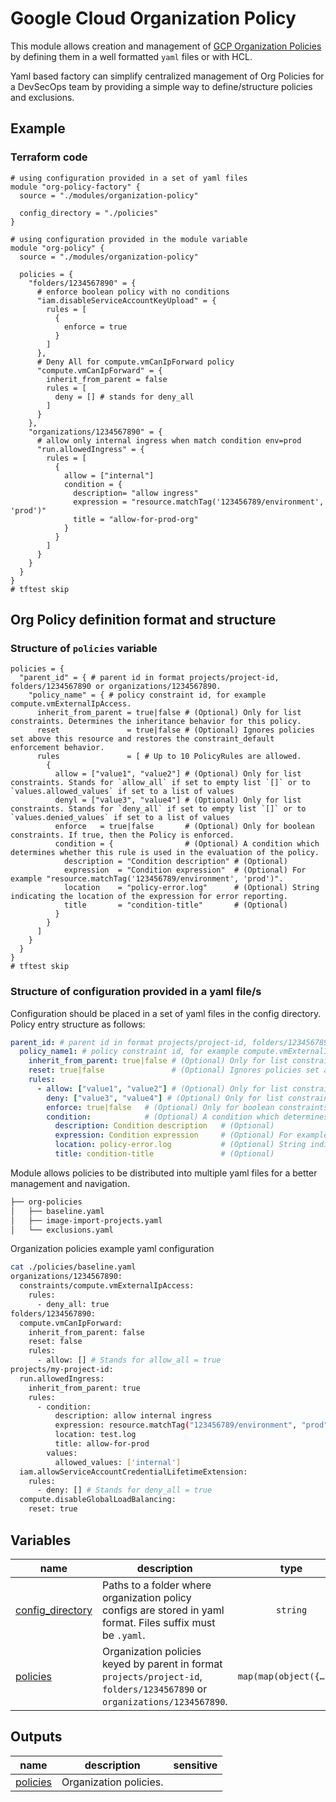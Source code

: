 # Google Cloud Organization Policy

This module allows creation and management of [GCP Organization Policies](https://cloud.google.com/resource-manager/docs/organization-policy/org-policy-constraints) by defining them in a well formatted `yaml` files or with HCL.

Yaml based factory can simplify centralized management of Org Policies for a DevSecOps team by providing a simple way to define/structure policies and exclusions.

## Example

### Terraform code

```hcl
# using configuration provided in a set of yaml files
module "org-policy-factory" {
  source = "./modules/organization-policy"

  config_directory = "./policies"
}

# using configuration provided in the module variable
module "org-policy" {
  source = "./modules/organization-policy"
  
  policies = {
    "folders/1234567890" = {
      # enforce boolean policy with no conditions
      "iam.disableServiceAccountKeyUpload" = {
        rules = [
          {
            enforce = true
          }
        ]
      },
      # Deny All for compute.vmCanIpForward policy
      "compute.vmCanIpForward" = {
        inherit_from_parent = false
        rules = [
          deny = [] # stands for deny_all
        ]
      }
    },
    "organizations/1234567890" = {
      # allow only internal ingress when match condition env=prod
      "run.allowedIngress" = {
        rules = [
          {
            allow = ["internal"]
            condition = {
              description= "allow ingress"
              expression = "resource.matchTag('123456789/environment', 'prod')"
              title = "allow-for-prod-org"
            }
          }
        ]
      }
    }
  } 
}
# tftest skip
```

## Org Policy definition format and structure

### Structure of `policies` variable

```hcl
policies = {
  "parent_id" = { # parent id in format projects/project-id, folders/1234567890 or organizations/1234567890.
    "policy_name" = { # policy constraint id, for example compute.vmExternalIpAccess.
      inherit_from_parent = true|false # (Optional) Only for list constraints. Determines the inheritance behavior for this policy.
      reset               = true|false # (Optional) Ignores policies set above this resource and restores the constraint_default enforcement behavior.
      rules               = [ # Up to 10 PolicyRules are allowed.
        {
          allow = ["value1", "value2"] # (Optional) Only for list constraints. Stands for `allow_all` if set to empty list `[]` or to `values.allowed_values` if set to a list of values
          denyl = ["value3", "value4"] # (Optional) Only for list constraints. Stands for `deny_all` if set to empty list `[]` or to `values.denied_values` if set to a list of values
          enforce   = true|false       # (Optional) Only for boolean constraints. If true, then the Policy is enforced.
          condition = {                # (Optional) A condition which determines whether this rule is used in the evaluation of the policy.
            description = "Condition description" # (Optional)
            expression  = "Condition expression"  # (Optional) For example "resource.matchTag('123456789/environment', 'prod')".
            location    = "policy-error.log"      # (Optional) String indicating the location of the expression for error reporting.
            title       = "condition-title"       # (Optional)
          }
        }
      ]
    }
  }
}
# tftest skip
```

### Structure of configuration provided in a yaml file/s

Configuration should be placed in a set of yaml files in the config directory. Policy entry structure as follows:

```yaml
parent_id: # parent id in format projects/project-id, folders/1234567890 or organizations/1234567890.
  policy_name1: # policy constraint id, for example compute.vmExternalIpAccess.
    inherit_from_parent: true|false # (Optional) Only for list constraints. Determines the inheritance behavior for this policy.
    reset: true|false               # (Optional) Ignores policies set above this resource and restores the constraint_default enforcement behavior.
    rules:
      - allow: ["value1", "value2"] # (Optional) Only for list constraints. Stands for `allow_all` if set to empty list `[]` or to `values.allowed_values` if set to a list of values
        deny: ["value3", "value4"] # (Optional) Only for list constraints. Stands for `deny_all` if set to empty list `[]` or to `values.denied_values` if set to a list of values
        enforce: true|false   # (Optional) Only for boolean constraints. If true, then the Policy is enforced.
        condition:            # (Optional) A condition which determines whether this rule is used in the evaluation of the policy.
          description: Condition description   # (Optional)
          expression: Condition expression     # (Optional) For example resource.matchTag("123456789/environment", "prod")
          location: policy-error.log           # (Optional) String indicating the location of the expression for error reporting.
          title: condition-title               # (Optional)
```

Module allows policies to be distributed into multiple yaml files for a better management and navigation.

```bash
├── org-policies
│   ├── baseline.yaml
│   ├── image-import-projects.yaml
│   └── exclusions.yaml
```

Organization policies example yaml configuration

```bash
cat ./policies/baseline.yaml
organizations/1234567890:
  constraints/compute.vmExternalIpAccess:
    rules:
      - deny_all: true
folders/1234567890:
  compute.vmCanIpForward:
    inherit_from_parent: false
    reset: false
    rules:
      - allow: [] # Stands for allow_all = true
projects/my-project-id:
  run.allowedIngress:
    inherit_from_parent: true
    rules:
      - condition:
          description: allow internal ingress
          expression: resource.matchTag("123456789/environment", "prod")
          location: test.log
          title: allow-for-prod
        values: 
          allowed_values: ['internal']
  iam.allowServiceAccountCredentialLifetimeExtension:
    rules:
      - deny: [] # Stands for deny_all = true
  compute.disableGlobalLoadBalancing:
    reset: true
```
<!-- BEGIN TFDOC -->

## Variables

| name | description | type | required | default |
|---|---|:---:|:---:|:---:|
| [config_directory](variables.tf#L17) | Paths to a folder where organization policy configs are stored in yaml format. Files suffix must be `.yaml`. | <code>string</code> |  | <code>null</code> |
| [policies](variables.tf#L23) | Organization policies keyed by parent in format `projects/project-id`, `folders/1234567890` or `organizations/1234567890`. | <code title="map&#40;map&#40;object&#40;&#123;&#10;  inherit_from_parent &#61; optional&#40;bool&#41; &#35; List policy only.&#10;  reset               &#61; optional&#40;bool&#41;&#10;  rules &#61; optional&#40;&#10;    list&#40;object&#40;&#123;&#10;      allow   &#61; optional&#40;list&#40;string&#41;&#41; &#35; List policy only. Stands for &#96;allow_all&#96; if set to empty list &#96;&#91;&#93;&#96; or to &#96;values.allowed_values&#96; if set to a list of values &#10;      deny    &#61; optional&#40;list&#40;string&#41;&#41; &#35; List policy only. Stands for &#96;deny_all&#96; if set to empty list &#96;&#91;&#93;&#96; or to &#96;values.denied_values&#96; if set to a list of values&#10;      enforce &#61; optional&#40;bool&#41;         &#35; Boolean policy only.    &#10;      condition &#61; optional&#40;&#10;        object&#40;&#123;&#10;          description &#61; optional&#40;string&#41;&#10;          expression  &#61; optional&#40;string&#41;&#10;          location    &#61; optional&#40;string&#41;&#10;          title       &#61; optional&#40;string&#41;&#10;        &#125;&#41;&#10;      &#41;&#10;    &#125;&#41;&#41;&#10;  &#41;&#10;&#125;&#41;&#41;&#41;">map&#40;map&#40;object&#40;&#123;&#8230;&#125;&#41;&#41;&#41;</code> |  | <code>&#123;&#125;</code> |

## Outputs

| name | description | sensitive |
|---|---|:---:|
| [policies](outputs.tf#L17) | Organization policies. |  |

<!-- END TFDOC -->
